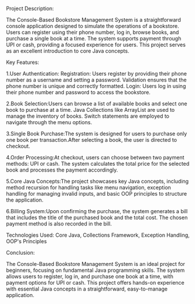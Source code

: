 Project Description:

The Console-Based Bookstore Management System is a straightforward console application designed to simulate the operations of a bookstore. Users can register using their phone number, log in, browse books, and purchase a single book at a time. The system supports payment through UPI or cash, providing a focused experience for users. This project serves as an excellent introduction to core Java concepts.


Key Features:

1.User Authentication:
    Registration: Users register by providing their phone number as a username and setting a password. Validation ensures that the phone number is unique and correctly formatted.
    Login: Users log in using their phone number and password to access the bookstore.

2.Book Selection:Users can browse a list of available books and select one book to purchase at a time.
	         Java Collections like ArrayList are used to manage the inventory of books.
		 Switch statements are employed to navigate through the menu options.

3.Single Book Purchase:The system is designed for users to purchase only one book per transaction.After selecting a book, the user is directed to checkout.

4.Order Processing:At checkout, users can choose between two payment methods: UPI or cash.
		   The system calculates the total price for the selected book and processes the payment accordingly.

5.Core Java Concepts:The project showcases key Java concepts, including method recursion for handling tasks like menu navigation, exception handling for managing invalid inputs, and basic OOP principles to structure the application.

6.Billing System:Upon confirming the purchase, the system generates a bill that includes the title of the purchased book and the total cost.
		 The chosen payment method is also recorded in the bill.


Technologies Used: Core Java, Collections Framework, Exception Handling, OOP's Principles


Conclusion:

The Console-Based Bookstore Management System is an ideal project for beginners, focusing on fundamental Java programming skills. The system allows users to register, log in, and purchase one book at a time, with payment options for UPI or cash. This project offers hands-on experience with essential Java concepts in a straightforward, easy-to-manage application.
